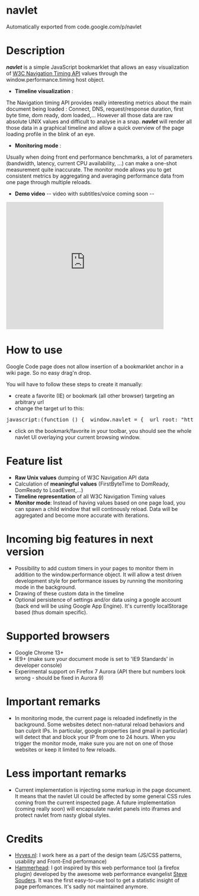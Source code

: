 # navlet
Automatically exported from code.google.com/p/navlet
<td id="wikicontent" class="psdescription">
 <h1><a name="Description"></a>Description<a href="#Description" class="section_anchor"></a></h1><p><strong><i>navlet</i></strong> is a simple JavaScript bookmarklet that allows an easy visualization of  <a href="http://dvcs.w3.org/hg/webperf/raw-file/tip/specs/NavigationTiming/Overview.html" rel="nofollow">W3C Navigation Timing API</a> values through the window.performance.timing host object.  </p><ul><li><strong>Timeline visualization</strong> : </li></ul><p>The Navigation timing API provides really interesting metrics about the main document being loaded : Connect, DNS, request/response duration, first byte time, dom ready, dom loaded,... However all those data are raw absolute UNIX values and difficult to analyse in  a snap. <strong><i>navlet</i></strong> will render all those data in a graphical timeline and allow a quick overview of the page loading profile in the blink of an eye. </p><ul><li><strong>Monitoring mode</strong> : </li></ul><p>Usually when doing front end performance benchmarks, a lot of parameters (bandwidth, latency, current CPU availability, ...) can make a one-shot measurement quite inaccurate. The monitor mode allows you to get consistent metrics by aggregating and averaging performance data from one page through multiple reloads. </p><ul><li><strong>Demo video</strong> -- video with subtitles/voice coming soon -- </li></ul><p>
<iframe width="425" height="344" frameborder="0"
 src="https://www.youtube.com/embed/rZZYTIkY-SY">
</iframe>
 </p><p><g:plusone size="medium" source="google:projecthosting"></g:plusone> </p><h1><a name="How_to_use"></a>How to use<a href="#How_to_use" class="section_anchor"></a></h1><p>Google Code page does not allow insertion of a bookmarklet anchor in a wiki page. So no easy drag&#x27;n drop. </p><p>You will have to follow these steps to create it manually: </p><ul><li>create a favorite (IE) or bookmark (all other browser) targeting an arbitrary url </li><li>change the target url to this: </li></ul><pre class="prettyprint">javascript:(function () {  window.navlet = {  url_root: &quot;http://navlet.googlecode.com/git/&quot;,  dev_url_root: &quot;http://localhost/navlet/&quot; };  var loader = document.createElement(&quot;div&quot;); loader.setAttribute(&quot;id&quot;, &quot;navlet-loader&quot;); loader.setAttribute(&quot;style&quot;, &quot;z-index: 10000;position:fixed;top:0;left:0;background-color:black;color:white;font-weight:bold;font-size: 16px;lime-height:1em;padding:15px 40px;&quot;); document.getElementsByTagName(&#x27;body&#x27;)[0].appendChild(loader); loader.innerHTML = &quot;Loading Navlet ...&quot;;  var navletPath = &quot;http://navlet.googlecode.com/git/&quot;;  var bootstrapNode = document.createElement(&quot;script&quot;); bootstrapNode.src= window.navlet.url_root + &quot;navlet.js&quot;; document.getElementsByTagName(&#x27;head&#x27;)[0].appendChild(bootstrapNode);  })()</pre><ul><li>click on the bookmark/favorite in your toolbar, you should  see the whole navlet UI overlaying your current browsing window. </li></ul><h1><a name="Feature_list"></a>Feature list<a href="#Feature_list" class="section_anchor"></a></h1><ul><li><strong>Raw Unix values</strong> dumping of W3C Navigation API data </li><li>Calculation of <strong>meaningful values</strong> (FirstByteTime to DomReady, DomReady to LoadEvent,...) </li><li><strong>Timeline representation</strong> of all W3C Navigation Timing values </li><li><strong>Monitor mode</strong>: Instead of having values based on one page load, you can spawn a child window that will continously reload. Data will be aggregated and become more accurate with iterations. </li></ul><h1><a name="Incoming_big_features_in_next_version"></a>Incoming big features in next version<a href="#Incoming_big_features_in_next_version" class="section_anchor"></a></h1><ul><li>Possibility to add custom timers in your pages to monitor them in addition to the window.performance object. It will allow a test driven development style for performance issues by running the monitoring mode in the background. </li><li>Drawing of these custom data in the timeline </li><li>Optional persistence of settings and/or data using a google account (back end will be using Google App Engine). It&#x27;s currently localStorage based (thus domain specific). </li></ul><p><!-- A more detailed feature list: FullFeatureList --> </p><h1><a name="Supported_browsers"></a>Supported browsers<a href="#Supported_browsers" class="section_anchor"></a></h1><ul><li>Google Chrome 13+ </li><li>IE9+ (make sure your document mode is set to &#x27;IE9 Standards&#x27; in developer console) </li><li>Experimental support on Firefox 7 Aurora (API there but numbers look wrong - should be fixed in Aurora 9) </li></ul><h1><a name="Important_remarks"></a>Important remarks<a href="#Important_remarks" class="section_anchor"></a></h1><ul><li>In monitoring mode, the current page  is reloaded indefinetly in the background. Some websites detect non-natural reload behaviors and ban culprit IPs. In particular, google properties (and gmail in particular) will detect that and block your IP from one to 24 hours. When you trigger the monitor mode, make sure you are not on one of those websites or keep it limited to few reloads.  </li></ul><h1><a name="Less_important_remarks"></a>Less important remarks<a href="#Less_important_remarks" class="section_anchor"></a></h1><ul><li>Current implementation is injecting some markup in the page document. It means that the navlet UI could be affected by some general CSS rules coming from the current inspected page. A future implementation (coming really soon) will encapsulate navlet panels into iframes and protect navlet from nasty global styles. </li></ul><h1><a name="Credits"></a>Credits<a href="#Credits" class="section_anchor"></a></h1><ul><li><a href="http://hyves.nl" rel="nofollow">Hyves.nl</a>: I work here as a part of the design team (JS/CSS patterns, usability and Front-End performance) </li><li><a href="http://stevesouders.com/hammerhead/" rel="nofollow">Hammerhead</a>: I got inspired by this web performance tool (a firefox plugin) developed by the awesome web performance evangelist <a href="http://stevesouders.com/" rel="nofollow">Steve Souders</a>. It was the first easy-to-use tool to get a statistic insight of page perfomances. It&#x27;s sadly not maintained anymore. </li></ul>
 </td>
